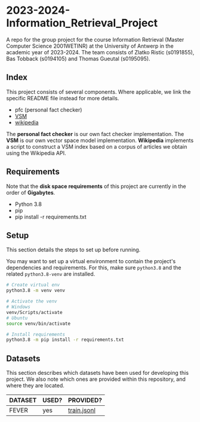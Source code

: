 # 2023-2024-Information_Retrieval_Project

A repo for the group project for the course Information Retrieval (Master Computer Science 2001WETINR) at the University of Antwerp in the academic year of 2023-2024. The team consists of Zlatko Ristic (s0191855), Bas Tobback (s0194105) and Thomas Gueutal (s0195095).

## Index

This project consists of several components. Where applicable, we link the specific README file instead for more details.

* pfc (personal fact checker)
* [VSM](/src/vsm/README.md)
* [wikipedia](/src/wikipedia/README.md)

The **personal fact checker** is our own fact checker implementation. The **VSM** is our own vector space model implementation. **Wikipedia** implements a script to construct a VSM index based on a corpus of articles we obtain using the Wikipedia API.

## Requirements

Note that the **disk space requirements** of this project are currently in the order of **Gigabytes**.

- Python 3.8
- pip
- pip install -r requirements.txt

## Setup

This section details the steps to set up before running.

You may want to set up a virtual environment to contain the project's dependencies and requirements. For this, make sure `python3.8` and the related `python3.8-venv` are installed.

```sh
# Create virtual env
python3.8 -m venv venv

# Activate the venv
# Windows
venv/Scripts/activate
# Ubuntu
source venv/bin/activate

# Install requirements
python3.8 -m pip install -r requirements.txt
```

## Datasets

This section describes which datasets have been used for developing this project. We also note which ones are provided within this repository, and where they are located.

DATASET | USED? | PROVIDED?
-|-|-
FEVER | yes | [train.jsonl](/results/train.jsonl)